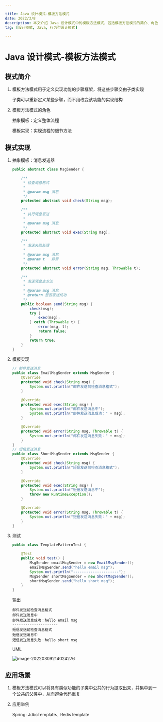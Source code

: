 ```yaml
---

title: Java 设计模式-模板方法模式
date: 2022/3/8
description: 本文介绍 Java 设计模式中的模板方法模式，包括模板方法模式的简介、角色、相关代码实现以及该模式的应用场景
tag: [设计模式, Java, 行为型设计模式]

---
```


# Java 设计模式-模板方法模式

## 模式简介

1. 模板方法模式用于定义实现功能的步骤框架，将这些步骤交由子类实现

   子类可以重新定义某些步骤，而不用改变该功能的实现结构

2. 模板方法模式的角色

   抽象模板：定义整体流程

   模板实现：实现流程的细节方法

## 模式实现

1. 抽象模板：消息发送器

   ```java
   public abstract class MsgSender {
   
       /**
        * 检查消息格式
        *
        * @param msg 消息
        */
       protected abstract void check(String msg);
   
       /**
        * 执行消息发送
        *
        * @param msg 消息
        */
       protected abstract void exec(String msg);
   
       /**
        * 发送失败处理
        *
        * @param msg 消息
        * @param t   异常
        */
       protected abstract void error(String msg, Throwable t);
   
       /**
        * 发送消息主方法
        *
        * @param msg 消息
        * @return 是否发送成功
        */
       public boolean send(String msg) {
           check(msg);
           try {
               exec(msg);
           } catch (Throwable t) {
               error(msg, t);
               return false;
           }
           return true;
       }
   }
   ```

2. 模板实现

   ```java
   // 邮件发送消息
   public class EmailMsgSender extends MsgSender {
       @Override
       protected void check(String msg) {
           System.out.println("邮件发送前检查消息格式");
       }
   
       @Override
       protected void exec(String msg) {
           System.out.println("邮件发送消息中");
           System.out.println("邮件发送消息成功：" + msg);
       }
   
       @Override
       protected void error(String msg, Throwable t) {
           System.out.println("邮件发送消息失败：" + msg);
       }
   }
   // 短信发送消息
   public class ShortMsgSender extends MsgSender {
       @Override
       protected void check(String msg) {
           System.out.println("短信发送前检查消息格式");
       }
   
       @Override
       protected void exec(String msg) {
           System.out.println("短信发送消息中");
           throw new RuntimeException();
       }
   
       @Override
       protected void error(String msg, Throwable t) {
           System.out.println("短信发送消息失败：" + msg);
       }
   }
   ```

3. 测试

   ```java
   public class TemplatePatternTest {
   
       @Test
       public void test() {
           MsgSender emailMsgSender = new EmailMsgSender();
           emailMsgSender.send("hello email msg");
           System.out.println("---------------------");
           MsgSender shortMsgSender = new ShortMsgSender();
           shortMsgSender.send("hello short msg");
       }
   }
   ```

   输出

   ```
   邮件发送前检查消息格式
   邮件发送消息中
   邮件发送消息成功：hello email msg
   ---------------------
   短信发送前检查消息格式
   短信发送消息中
   短信发送消息失败：hello short msg
   ```

   UML

   ![image-20220309214024276](https://pic-bed.cadeli.top/2022/03/20220309214036432.png)

## 应用场景

1. 模板方法模式可以将具有类似功能的子类中公共的行为提取出来，并集中到一个公共的父类中，从而避免代码重复

2. 应用举例

   Spring: JdbcTemplate、RedisTemplate
